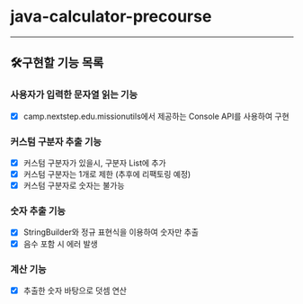 # java-calculator-precourse

---

## 🛠️구현할 기능 목록

### 사용자가 입력한 문자열 읽는 기능

- [x] camp.nextstep.edu.missionutils에서 제공하는 Console API를 사용하여 구현

### 커스텀 구분자 추출 기능

- [x] 커스텀 구분자가 있을시, 구분자 List에 추가
- [x] 커스텀 구분자는 1개로 제한 (추후에 리팩토링 예정)
- [x] 커스텀 구분자로 숫자는 불가능

### 숫자 추출 기능

- [x] StringBuilder와 정규 표현식을 이용하여 숫자만 추출
- [x] 음수 포함 시 에러 발생

### 계산 기능

- [x] 추출한 숫자 바탕으로 덧셈 연산
